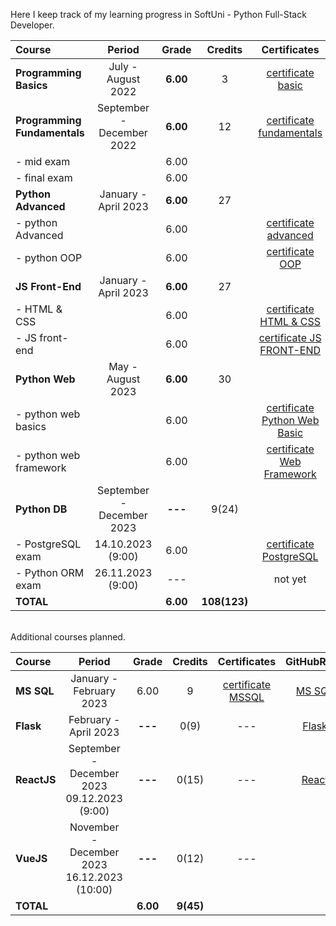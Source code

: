 Here I keep track of my learning progress in SoftUni - Python Full-Stack Developer.

| Course                       |          Period           |  Grade   |   Credits    |          Certificates          |   GitHubRepo    |
|:-----------------------------|:-------------------------:|:--------:|:------------:|:------------------------------:|:---------------:|
| **Programming Basics**       |    July - August 2022     | **6.00** |      3       |      [certificate basic]       |     [basic]     |
| **Programming Fundamentals** | September - December 2022 | **6.00** |      12      |   [certificate fundamentals]   | [fundamentals]  |
| - mid exam                   |                           |   6.00   |              |                                |                 |
| - final exam                 |                           |   6.00   |              |                                |                 |
| **Python Advanced**          |   January - April 2023    | **6.00** |      27      |                                |                 |
| - python Advanced            |                           |   6.00   |              |     [certificate advanced]     |   [advanced]    |
| - python OOP                 |                           |   6.00   |              |       [certificate OOP]        |      [OOP]      |
| **JS Front-End**             |   January - April 2023    | **6.00** |      27      |                                |                 |
| - HTML & CSS                 |                           |   6.00   |              |    [certificate HTML & CSS]    |  [HTML & CSS]   |
| - JS front-end               |                           |   6.00   |              |   [certificate JS FRONT-END]   |  [JS Font-End]  |
| **Python Web**               |     May - August 2023     | **6.00** |      30      |                                |                 |
| - python web basics          |                           |   6.00   |              | [certificate Python Web Basic] |   [web basic]   |
| - python web framework       |                           |   6.00   |              |  [certificate Web Framework]   | [final project] |
| **Python DB**                | September - December 2023 | **---**  |    9(24)     |                                |                 |
| - PostgreSQL exam            |     14.10.2023 (9:00)     |   6.00   |              |    [certificate PostgreSQL]    |  [PostgreSQL]   |
| - Python ORM exam            |     26.11.2023 (9:00)     |   ---    |              |            not yet             |                 |
| **TOTAL**                    |                           | **6.00** | **108(123)** |                                |                 |

[basic]:https://github.com/VelinIliev/python-basic-softuni

[fundamentals]: https://github.com/VelinIliev/python-fundamentals-softuni

[advanced]: https://github.com/VelinIliev/python-advanced-softuni

[OOP]: https://github.com/VelinIliev/python_oop_softuni

[HTML & CSS]:https://github.com/VelinIliev/html-and-css-softuni

[web basic]: https://github.com/VelinIliev/python_web_basics

[JS Font-End]: https://github.com/VelinIliev/js-front-end-softuni

[web framework]: https://github.com/VelinIliev/python_web_framework

[certificate basic]:https://softuni.bg/certificates/details/140540/cdc98c99

[certificate fundamentals]: https://softuni.bg/certificates/details/148794/32086962

[certificate advanced]: https://softuni.bg/certificates/details/159314/afb9a3d3

[certificate HTML & CSS]: https://softuni.bg/certificates/details/162904/6154e496

[certificate OOP]: https://softuni.bg/certificates/details/168162/acb3f086

[certificate JS FRONT-END]: https://softuni.bg/certificates/details/170672/ad7e8ffb

[certificate Python Web Basic]: https://softuni.bg/certificates/details/177840/0f00f69b

[certificate Web Framework]:https://softuni.bg/certificates/details/182369/e4bb5d6e

[final project]:https://github.com/VelinIliev/CTRS-project

[PostgreSQL]: https://github.com/VelinIliev/PostgreSQL

[certificate PostgreSQL]: https://softuni.bg/certificates/details/186015/5edba1e2 


<br>
Additional courses planned.

| Course      |                              Period                              |  Grade   |  Credits  |    Certificates     | GitHubRepo |
|:------------|:----------------------------------------------------------------:|:--------:|:---------:|:-------------------:|:----------:|
| **MS SQL**  |                     January - February 2023                      |   6.00   |     9     | [certificate MSSQL] |  [MS SQL]  |
| **Flask**   |                      February - April 2023                       | **---**  |   0(9)    |         ---         |  [Flask]   |
| **ReactJS** |         September - December 2023<br> 09.12.2023 (9:00)          | **---**  |   0(15)   |         ---         |  [React]   |
| **VueJS**   |        November - December 2023 <br>  16.12.2023 (10:00)         | **---**  |   0(12)   |         ---         |            |
| **TOTAL**   |                                                                  | **6.00** | **9(45)** |                     |            |

[MS SQL]: https://github.com/VelinIliev/mssql-softuni

[certificate MSSQL]: https://softuni.bg/certificates/details/157955/30bb58a2

[Flask]: https://github.com/VelinIliev/Web-Applications-with-Flask---SoftUni

[React]: https://github.com/VelinIliev/ReactJS


